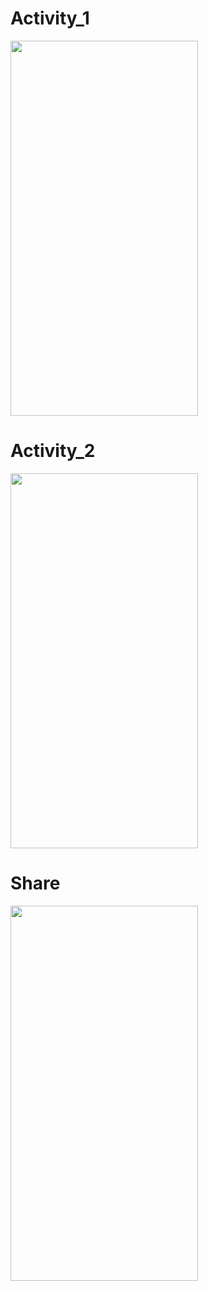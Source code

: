 # Activity_1
 
<img src="https://github.com/user-attachments/assets/77e11e93-d3fd-46c9-9b96-2dd033b7bcfc" width="300" height="600">

# Activity_2

<img src="https://github.com/user-attachments/assets/43a7e14d-f3b5-4665-a176-b1f9e2a94b18" width="300" height="600">

# Share

<img src="https://github.com/user-attachments/assets/a05edfdb-b648-465b-a3a6-61f0e32296cf" width="300" height="600">
